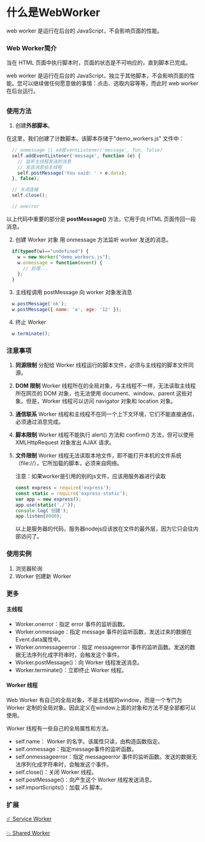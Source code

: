 #  什么是WebWorker

web worker 是运行在后台的 JavaScript，不会影响页面的性能。

### Web Worker简介

当在 HTML 页面中执行脚本时，页面的状态是不可响应的，直到脚本已完成。

web worker 是运行在后台的 JavaScript，独立于其他脚本，不会影响页面的性能。您可以继续做任何愿意做的事情：点击、选取内容等等，而此时 web worker 在后台运行。

## 

### 使用方法

1. 创建**外部脚本**。

在这里，我们创建了计数脚本。该脚本存储于"demo_workers.js" 文件中：

```js
  // onmessage || addEventListener('message', fun, false)
  self.addEventListener('message', function (e) {
    // 监听主线程发送的消息
    // 发送消息给主线程
    self.postMessage('You said: ' + e.data);
  }, false);

  // 关闭连接
  self.close();

  // onerror
```

以上代码中重要的部分是 **postMessage()** 方法，它用于向 HTML 页面传回一段消息。

2. 创建 Worker 对象 用 onmessage 方法监听 worker 发送的消息。

```js
  if(typeof(w)=="undefined") {
    w = new Worker("demo_workers.js");
    w.onmessage = function(event) {
      // 处理...
    };
  }
```

3. 主线程调用 postMessage 向 worker 对象发消息

```js
  w.postMessage('ok');
  w.postMessage({ name: 'a', age: '12' });
```

4. 终止 Worker

```js
  w.terminate();
```



### 注意事项

1. **同源限制** 分配给 Worker 线程运行的脚本文件，必须与主线程的脚本文件同源。

2. **DOM 限制** Worker 线程所在的全局对象，与主线程不一样，无法读取主线程所在网页的 DOM 对象，也无法使用 document、window、parent 这些对象。但是，Worker 线程可以访问 navigator 对象和 location 对象。

3. **通信联系** Worker 线程和主线程不在同一个上下文环境，它们不能直接通信，必须通过消息完成。

4. **脚本限制** Worker 线程不能执行 alert() 方法和 confirm() 方法，但可以使用 XMLHttpRequest 对象发出 AJAX 请求。

5. **文件限制** Worker 线程无法读取本地文件，即不能打开本机的文件系统（file://），它所加载的脚本，必须来自网络。

   注意：如果worker是引用的别的js文件，应该用服务器进行读取

   ```js
   const express = require('express');
   const static = require('express-static');
   var app = new express();
   app.use(static('./'));
   console.log('创建');
   app.listen(8080);
   ```

   以上是服务器的代码，服务器nodejs应该放在文件的最外层，因为它只会往内部访问了。

### 使用实例

1. 浏览器轮询
2. Worker 创建新 Worker

### 更多

#### 主线程

- Worker.onerror：指定 error 事件的监听函数。
- Worker.onmessage：指定 message 事件的监听函数，发送过来的数据在Event.data属性中。
- Worker.onmessageerror：指定 messageerror 事件的监听函数。发送的数据无法序列化成字符串时，会触发这个事件。
- Worker.postMessage()：向 Worker 线程发送消息。
- Worker.terminate()：立即终止 Worker 线程。

#### Worker 线程

Web Worker 有自己的全局对象，不是主线程的window，而是一个专门为 Worker 定制的全局对象。因此定义在window上面的对象和方法不是全部都可以使用。

Worker 线程有一些自己的全局属性和方法。

- self.name： Worker 的名字。该属性只读，由构造函数指定。
- self.onmessage：指定message事件的监听函数。
- self.onmessageerror：指定 messageerror 事件的监听函数。发送的数据无法序列化成字符串时，会触发这个事件。
- self.close()：关闭 Worker 线程。
- self.postMessage()：向产生这个 Worker 线程发送消息。
- self.importScripts()：加载 JS 脚本。

### 扩展

[☄️ Service Worker](https://juejin.im/post/5b06a7b3f265da0dd8567513)

[💥 Shared Worker](https://www.zhuwenlong.com/blog/article/590ea64fe55f0f385f9a12e5)